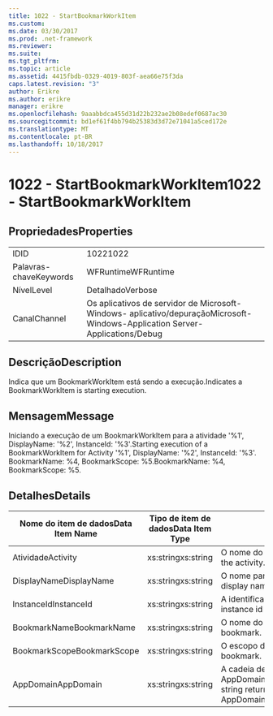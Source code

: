 ```yaml
---
title: 1022 - StartBookmarkWorkItem
ms.custom: 
ms.date: 03/30/2017
ms.prod: .net-framework
ms.reviewer: 
ms.suite: 
ms.tgt_pltfrm: 
ms.topic: article
ms.assetid: 4415fbdb-0329-4019-803f-aea66e75f3da
caps.latest.revision: "3"
author: Erikre
ms.author: erikre
manager: erikre
ms.openlocfilehash: 9aaabbdca455d31d22b232ae2b08edef0687ac30
ms.sourcegitcommit: bd1ef61f4bb794b25383d3d72e71041a5ced172e
ms.translationtype: MT
ms.contentlocale: pt-BR
ms.lasthandoff: 10/18/2017
---
```

# <a name="1022---startbookmarkworkitem"></a><span data-ttu-id="13bf2-102">1022 - StartBookmarkWorkItem</span><span class="sxs-lookup"><span data-stu-id="13bf2-102">1022 - StartBookmarkWorkItem</span></span>
## <a name="properties"></a><span data-ttu-id="13bf2-103">Propriedades</span><span class="sxs-lookup"><span data-stu-id="13bf2-103">Properties</span></span>  
  
|||  
|-|-|  
|<span data-ttu-id="13bf2-104">ID</span><span class="sxs-lookup"><span data-stu-id="13bf2-104">ID</span></span>|<span data-ttu-id="13bf2-105">1022</span><span class="sxs-lookup"><span data-stu-id="13bf2-105">1022</span></span>|  
|<span data-ttu-id="13bf2-106">Palavras-chave</span><span class="sxs-lookup"><span data-stu-id="13bf2-106">Keywords</span></span>|<span data-ttu-id="13bf2-107">WFRuntime</span><span class="sxs-lookup"><span data-stu-id="13bf2-107">WFRuntime</span></span>|  
|<span data-ttu-id="13bf2-108">Nível</span><span class="sxs-lookup"><span data-stu-id="13bf2-108">Level</span></span>|<span data-ttu-id="13bf2-109">Detalhado</span><span class="sxs-lookup"><span data-stu-id="13bf2-109">Verbose</span></span>|  
|<span data-ttu-id="13bf2-110">Canal</span><span class="sxs-lookup"><span data-stu-id="13bf2-110">Channel</span></span>|<span data-ttu-id="13bf2-111">Os aplicativos de servidor de Microsoft-Windows- aplicativo/depuração</span><span class="sxs-lookup"><span data-stu-id="13bf2-111">Microsoft-Windows-Application Server-Applications/Debug</span></span>|  
  
## <a name="description"></a><span data-ttu-id="13bf2-112">Descrição</span><span class="sxs-lookup"><span data-stu-id="13bf2-112">Description</span></span>  
 <span data-ttu-id="13bf2-113">Indica que um BookmarkWorkItem está sendo a execução.</span><span class="sxs-lookup"><span data-stu-id="13bf2-113">Indicates a BookmarkWorkItem is starting execution.</span></span>  
  
## <a name="message"></a><span data-ttu-id="13bf2-114">Mensagem</span><span class="sxs-lookup"><span data-stu-id="13bf2-114">Message</span></span>  
 <span data-ttu-id="13bf2-115">Iniciando a execução de um BookmarkWorkItem para a atividade '%1', DisplayName: '%2', InstanceId: '%3'.</span><span class="sxs-lookup"><span data-stu-id="13bf2-115">Starting execution of a BookmarkWorkItem for Activity '%1', DisplayName: '%2', InstanceId: '%3'.</span></span>  <span data-ttu-id="13bf2-116">BookmarkName: %4, BookmarkScope: %5.</span><span class="sxs-lookup"><span data-stu-id="13bf2-116">BookmarkName: %4, BookmarkScope: %5.</span></span>  
  
## <a name="details"></a><span data-ttu-id="13bf2-117">Detalhes</span><span class="sxs-lookup"><span data-stu-id="13bf2-117">Details</span></span>  
  
|<span data-ttu-id="13bf2-118">Nome do item de dados</span><span class="sxs-lookup"><span data-stu-id="13bf2-118">Data Item Name</span></span>|<span data-ttu-id="13bf2-119">Tipo de item de dados</span><span class="sxs-lookup"><span data-stu-id="13bf2-119">Data Item Type</span></span>|<span data-ttu-id="13bf2-120">Descrição</span><span class="sxs-lookup"><span data-stu-id="13bf2-120">Description</span></span>|  
|--------------------|--------------------|-----------------|  
|<span data-ttu-id="13bf2-121">Atividade</span><span class="sxs-lookup"><span data-stu-id="13bf2-121">Activity</span></span>|<span data-ttu-id="13bf2-122">xs:string</span><span class="sxs-lookup"><span data-stu-id="13bf2-122">xs:string</span></span>|<span data-ttu-id="13bf2-123">O nome do tipo de atividade.</span><span class="sxs-lookup"><span data-stu-id="13bf2-123">The type name of the activity.</span></span>|  
|<span data-ttu-id="13bf2-124">DisplayName</span><span class="sxs-lookup"><span data-stu-id="13bf2-124">DisplayName</span></span>|<span data-ttu-id="13bf2-125">xs:string</span><span class="sxs-lookup"><span data-stu-id="13bf2-125">xs:string</span></span>|<span data-ttu-id="13bf2-126">O nome para exibição de atividade.</span><span class="sxs-lookup"><span data-stu-id="13bf2-126">The display name of the activity.</span></span>|  
|<span data-ttu-id="13bf2-127">InstanceId</span><span class="sxs-lookup"><span data-stu-id="13bf2-127">InstanceId</span></span>|<span data-ttu-id="13bf2-128">xs:string</span><span class="sxs-lookup"><span data-stu-id="13bf2-128">xs:string</span></span>|<span data-ttu-id="13bf2-129">A identificação de instância de atividade.</span><span class="sxs-lookup"><span data-stu-id="13bf2-129">The instance id of the activity.</span></span>|  
|<span data-ttu-id="13bf2-130">BookmarkName</span><span class="sxs-lookup"><span data-stu-id="13bf2-130">BookmarkName</span></span>|<span data-ttu-id="13bf2-131">xs:string</span><span class="sxs-lookup"><span data-stu-id="13bf2-131">xs:string</span></span>|<span data-ttu-id="13bf2-132">O nome do indicador.</span><span class="sxs-lookup"><span data-stu-id="13bf2-132">The name of the bookmark.</span></span>|  
|<span data-ttu-id="13bf2-133">BookmarkScope</span><span class="sxs-lookup"><span data-stu-id="13bf2-133">BookmarkScope</span></span>|<span data-ttu-id="13bf2-134">xs:string</span><span class="sxs-lookup"><span data-stu-id="13bf2-134">xs:string</span></span>|<span data-ttu-id="13bf2-135">O escopo do indexador.</span><span class="sxs-lookup"><span data-stu-id="13bf2-135">The scope of the bookmark.</span></span>|  
|<span data-ttu-id="13bf2-136">AppDomain</span><span class="sxs-lookup"><span data-stu-id="13bf2-136">AppDomain</span></span>|<span data-ttu-id="13bf2-137">xs:string</span><span class="sxs-lookup"><span data-stu-id="13bf2-137">xs:string</span></span>|<span data-ttu-id="13bf2-138">A cadeia de caracteres retornada por AppDomain.CurrentDomain.FriendlyName.</span><span class="sxs-lookup"><span data-stu-id="13bf2-138">The string returned by AppDomain.CurrentDomain.FriendlyName.</span></span>|
